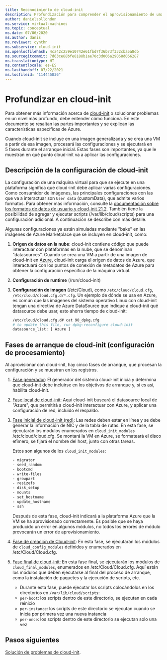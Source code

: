 ```yaml
---
title: Reconocimiento de cloud-init
description: Profundización para comprender el aprovisionamiento de una VM de Azure con cloud-init.
author: danielsollondon
ms.service: virtual-machines
ms.topic: conceptual
ms.date: 07/06/2020
ms.author: danis
ms.reviewer: cynthn
ms.subservice: cloud-init
ms.openlocfilehash: 4ca42c259e10742e61fbd7f36b73f332cba5a8db
ms.sourcegitcommit: 7d63ce88bfe8188b1ae70c3d006a29068d066287
ms.translationtype: HT
ms.contentlocale: es-ES
ms.lasthandoff: 07/22/2021
ms.locfileid: "114445836"
---
```

# <a name="diving-deeper-into-cloud-init"></a>Profundizar en cloud-init
Para obtener más información acerca de [cloud-init](https://cloudinit.readthedocs.io/en/latest/index.html) o solucionar problemas en un nivel más profundo, debe entender cómo funciona. En este documento se resaltan las partes importantes y se explican las características específicas de Azure.

Cuando cloud-init se incluye en una imagen generalizada y se crea una VM a partir de esa imagen, procesará las configuraciones y se ejecutará en 5 fases durante el arranque inicial. Estas fases son importantes, ya que le muestran en qué punto cloud-init va a aplicar las configuraciones. 


## <a name="understand-cloud-init-configuration"></a>Descripción de la configuración de cloud-init
La configuración de una máquina virtual para que se ejecute en una plataforma significa que cloud-init debe aplicar varias configuraciones. Como consumidor de imágenes, las principales configuraciones con las que va a interactuar son `User data` (customData), que admite varios formatos. Para obtener más información, consulte la [documentación sobre los formatos de datos de usuario y cloud-init 21.2](https://cloudinit.readthedocs.io/en/latest/topics/format.html#user-data-formats). También tiene la posibilidad de agregar y ejecutar scripts (/var/lib/cloud/scripts) para una configuración adicional. A continuación se describe con más detalle.

Algunas configuraciones ya están simuladas mediante "bake" en las imágenes de Azure Marketplace que se incluyen en cloud-init, como:

1. **Origen de datos en la nube**: cloud-init contiene código que puede interactuar con plataformas en la nube, que se denominan "datasources". Cuando se crea una VM a partir de una imagen de cloud-init en [Azure](https://cloudinit.readthedocs.io/en/latest/topics/datasources/azure.html#azure), cloud-init carga el origen de datos de Azure, que interactuará con los puntos de conexión de metadatos de Azure para obtener la configuración específica de la máquina virtual.
2. **Configuración de runtime** (/run/cloud-init)
3. **Configuración de imagen** (/etc/Cloud), como `/etc/cloud/cloud.cfg`, `/etc/cloud/cloud.cfg.d/*.cfg`. Un ejemplo de dónde se usa en Azure, es común que las imágenes del sistema operativo Linux con cloud-init tengan una directiva de Azure DataSource que indique a cloud-init qué datasource debe usar, esto ahorra tiempo de cloud-init:

   ```bash
   /etc/cloud/cloud.cfg.d# cat 90_dpkg.cfg
   # to update this file, run dpkg-reconfigure cloud-init
   datasource_list: [ Azure ]
   ```


## <a name="cloud-init-boot-stages-processing-configuration"></a>Fases de arranque de cloud-init (configuración de procesamiento)

Al aprovisionar con cloud-init, hay cinco fases de arranque, que procesan la configuración y se muestran en los registros.

1. [Fase generador](https://cloudinit.readthedocs.io/en/latest/topics/boot.html#generator): El generador del sistema cloud-init inicia y determina que cloud-init debe incluirse en los objetivos de arranque y, si es así, habilita cloud-init. 

2. [Fase local de cloud-init](https://cloudinit.readthedocs.io/en/latest/topics/boot.html#local): Aquí cloud-init buscará el datasource local de "Azure", que permitirá a cloud-init interactuar con Azure, y aplicar una configuración de red, incluido el respaldo.

3. [Fase inicial de cloud-init (red)](https://cloudinit.readthedocs.io/en/latest/topics/boot.html#network): Las redes deben estar en línea y se debe generar la información de NIC y de la tabla de rutas. En esta fase, se ejecutarán los módulos enumerados en `cloud_init_modules` /etc/cloud/cloud.cfg. Se montará la VM en Azure, se formateará el disco efímero, se fijará el nombre del host, junto con otras tareas.

   Estos son algunos de los `cloud_init_modules`:
   
   ```bash
   - migrator
   - seed_random
   - bootcmd
   - write-files
   - growpart
   - resizefs
   - disk_setup
   - mounts
   - set_hostname
   - update_hostname
   - ssh
   ```
   
   Después de esta fase, cloud-init indicará a la plataforma Azure que la VM se ha aprovisionado correctamente. Es posible que se haya producido un error en algunos módulos, no todos los errores de módulo provocarán un error de aprovisionamiento.

4. [Fase de creación de Cloud-init](https://cloudinit.readthedocs.io/en/latest/topics/boot.html#config): En esta fase, se ejecutarán los módulos de `cloud_config_modules` definidos y enumerados en /etc/Cloud/Cloud.cfg.


5. [Fase final de cloud-init](https://cloudinit.readthedocs.io/en/latest/topics/boot.html#final): En esta fase final, se ejecutarán los módulos de `cloud_final_modules`, enumerados en /etc/Cloud/Cloud.cfg. Aquí están los módulos que deben ejecutarse al final del proceso de arranque, como la instalación de paquetes y la ejecución de scripts, etc. 

   -   Durante esta fase, puede ejecutar los scripts colocándolos en los directorios en `/var/lib/cloud/scripts`:
   - `per-boot`: los scripts dentro de este directorio, se ejecutan en cada reinicio
   - `per-instance`: los scripts de este directorio se ejecutan cuando se inicia por primera vez una nueva instancia
   - `per-once`: los scripts dentro de este directorio se ejecutan solo una vez

## <a name="next-steps"></a>Pasos siguientes

[Solución de problemas de cloud-init](cloud-init-troubleshooting.md).
